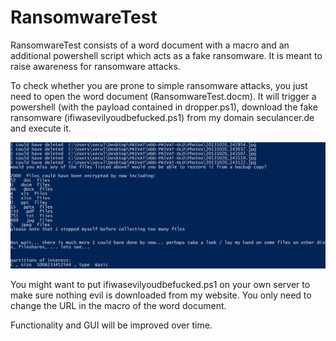 # RansomwareTest
RansomwareTest consists of a word document with a macro and an additional powershell script which acts as a fake ransomware. It is meant to raise awareness for ransomware attacks.

To check whether you are prone to simple ransomware attacks, you just need to open the word document (RansomwareTest.docm). It will trigger a powershell (with the payload contained in dropper.ps1), download the fake ransomware (ifiwasevilyoudbefucked.ps1) from my domain seculancer.de and execute it.

<img src="./screenshot1.png" width="600pt" />

You might want to put ifiwasevilyoudbefucked.ps1 on your own server to make sure nothing evil is downloaded from my website. You only need to change the URL in the macro of the word document.

Functionality and GUI will be improved over time.
